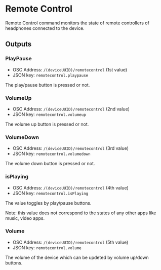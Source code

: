 # Remote Control

Remote Control command monitors the state of remote controllers of headphones connected to the device.

## Outputs

### PlayPause

- OSC Address: `/(deviceUUID)/remotecontrol` (1st value)
- JSON key: `remotecontrol.playpause`

The play/pause button is pressed or not.

### VolumeUp

- OSC Address: `/(deviceUUID)/remotecontrol` (2nd value)
- JSON key: `remotecontrol.volumeup`

The volume up button is pressed or not.

### VolumeDown

- OSC Address: `/(deviceUUID)/remotecontrol` (3rd value)
- JSON key: `remotecontrol.volumedown`

The volume down button is pressed or not.

### isPlaying

- OSC Address: `/(deviceUUID)/remotecontrol` (4th value)
- JSON key: `remotecontrol.isPlaying`

The value toggles by play/pause buttons.

Note: this value does not correspond to the states of any other apps like music, video apps.

### Volume

- OSC Address: `/(deviceUUID)/remotecontrol` (5th value)
- JSON key: `remotecontrol.volume`

The volume of the device which can be updeted by volume up/down buttons.
